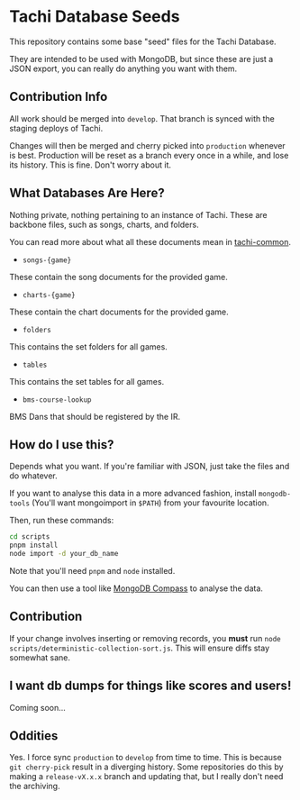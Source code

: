 # Tachi Database Seeds

This repository contains some base "seed" files for the Tachi Database.

They are intended to be used with MongoDB, but since these are just a JSON export, you can
really do anything you want with them.

## Contribution Info

All work should be merged into `develop`. That branch is synced with the staging deploys of Tachi.

Changes will then be merged and cherry picked into `production` whenever is best. Production will
be reset as a branch every once in a while, and lose its history. This is fine. Don't worry about it.

## What Databases Are Here?

Nothing private, nothing pertaining to an instance of Tachi. These are backbone files, such
as songs, charts, and folders.

You can read more about what all these documents mean in [tachi-common](https://github.com/TNG-dev/tachi-common).

- `songs-{game}`

These contain the song documents for the provided game.

- `charts-{game}`

These contain the chart documents for the provided game.

- `folders`

This contains the set folders for all games.

- `tables`

This contains the set tables for all games.

- `bms-course-lookup`

BMS Dans that should be registered by the IR.

## How do I use this?

Depends what you want. If you're familiar with JSON, just
take the files and do whatever.

If you want to analyse this data in a more advanced fashion,
install `mongodb-tools` (You'll want mongoimport in `$PATH`) from your favourite location.

Then, run these commands:
```sh
cd scripts
pnpm install
node import -d your_db_name
```

Note that you'll need `pnpm` and `node` installed.

You can then use a tool like [MongoDB Compass](https://www.mongodb.com/products/compass) to analyse the data.

## Contribution

If your change involves inserting or removing records, you **must** run `node scripts/deterministic-collection-sort.js`.
This will ensure diffs stay somewhat sane.

## I want db dumps for things like scores and users!

Coming soon...

## Oddities

Yes. I force sync `production` to `develop` from time to time. This is because `git cherry-pick` 
result in a diverging history. Some repositories do this by making a `release-vX.x.x` branch and
updating that, but I really don't need the archiving.
